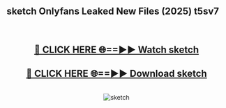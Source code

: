 <h2>sketch Onlyfans Leaked New Files (2025) t5sv7</h2>
<br>
<div align="center">
<h2><a href="https://mediafiles.top/sketch&ref=git" rel="nofollow">🔴 CLICK HERE 🌐==►► Watch sketch</a></h2>
<h2><a href="https://mediafiles.top/sketch&ref=git" rel="nofollow">🔴 CLICK HERE 🌐==►► Download sketch</a></h2>
<br>
<a href="https://mediafiles.top/sketch&ref=git" rel="nofollow" data-target="animated-image.originalLink"><img src="https://i.ibb.co.com/xMMVF88/686577567.gif" alt="sketch" style="max-width: 100%; display: inline-block;" data-target="animated-image.originalImage"></a>
</div>
<br>
<br>